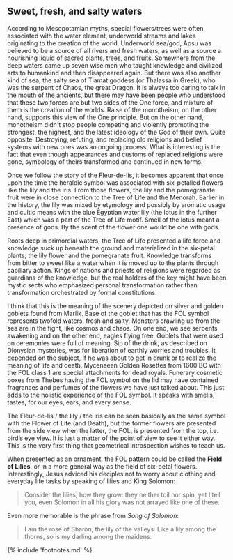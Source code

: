 ## Sweet, fresh, and salty waters

According to Mesopotamian myths, special flowers/trees were often associated with the water element, underworld streams and lakes originating to the creation of the world. Underworld sea/god, Apsu<!-- cite author="wikipedia.org" title="Abzu" date="" location="" type="website" href="https://en.wikipedia.org/wiki/Abzu" --> was believed to be a source of all rivers and fresh waters, as well as a source a nourishing liquid of sacred plants, trees, and fruits. Somewhere from the deep waters came up seven wise men<!-- cite author="wikipedia.org" title="Apkallu" date="" location="" type="website" href="https://en.wikipedia.org/wiki/Apkallu" --> who taught knowledge and civilized arts to humankind and then disappeared again. But there was also another kind of sea, the salty sea of Tiamat goddess (or Thalassa in Greek), who was the serpent of Chaos, the great Dragon. It is always too daring to talk in the mouth of the ancients, but there may have been people who understood that these two forces are but two sides of the One force<!-- cite author="" title="Out of the mouth of the most High proceedeth not evil and good?" date="" location="Book of Lamentations 3:38" type="selfref" href="#" -->, and mixture of them is the creation of the worlds. Raise of the monotheism, on the other hand, supports this view of the One principle. But on the other hand, monotheism didn't stop people competing and violently promoting the strongest, the highest, and the latest ideology of the God of their own. Quite opposite. Destroying, refuting, and replacing old religions and belief systems with new ones was an ongoing process. What is interesting is the fact that even though appearances and customs of replaced religions were gone, symbology of theirs transformed and continued in new forms.

Once we follow the story of the Fleur-de-lis, it becomes apparent that once upon the time the heraldic symbol was associated with six-petalled flowers like the lily and the iris<!-- cite author="" title="Iris has 3 standards upright petals plus 3 falls (hang down). Iris as a rainbow goddess is not without mythical connotations either: https://en.wikipedia.org/wiki/Iris_(mythology)" date="" location="" type="selfref" href="#" -->. From those flowers, the lily and the pomegranate fruit were in close connection to the Tree of Life and the Menorah. Earlier in the history, the lily was mixed by etymology and possibly by aromatic usage and cultic means with the blue Egyptian water lily (the lotus in the further East) which was a part of the Tree of Life motif. Smell of the lotus meant a presence of gods. By the scent of the flower one would be one with gods.

Roots deep in primordial waters, the Tree of Life presented a life force and knowledge suck up beneath the ground and materialized in the six-petal plants, the lily flower and the pomegranate fruit. Knowledge transforms from bitter to sweet like a water when it is moved up to the plants through capillary action. Kings of nations and priests of religions were regarded as guardians of the knowledge, but the real holders of the key might have been mystic sects who emphasized personal transformation rather than transformation orchestrated by formal constitutions.

I think that this is the meaning of the scenery depicted on silver and golden goblets found from Marlik. Base of the goblet that has the FOL symbol represents twofold waters, fresh and salty. Monsters crawling up from the sea are in the fight, like cosmos and chaos. On one end, we see serpents awakening and on the other end, eagles flying free. Goblets that were used on ceremonies were full of meaning. Sip of the drink, as described on Dionysian mysteries, was for liberation of earthly worries and troubles. It depended on the subject, if he was about to get in drunk or to realize the meaning of life and death. Mycenaean Golden Rosettes from 1600 BC with the FOL class 1 are special attachments for dead royals. Funerary cosmetic boxes from Thebes having the FOL symbol on the lid may have contained fragrances and perfumes of the flowers we have just talked about. This just adds to the holistic experience of the FOL symbol. It speaks with smells, tastes, for our eyes, ears, and every sense.

The Fleur-de-lis / the lily / the iris can be seen basically as the same symbol with the Flower of Life (and Death), but the former flowers are presented from the side view when the latter, the FOL, is presented from the top, i.e. bird’s eye view. It is just a matter of the point of view to see it either way. This is the very first thing that geometrical introspection wishes to teach us.

When presented as an ornament, the FOL pattern could be called the **Field of Lilies**, or in a more general way as the field of six-petal flowers. Interestingly, Jesus adviced his deciples not to worry about clothing and everyday life tasks by speaking of lilies and King Solomon<!-- cite author="" title="New Testament" date="" location="Luke 12:27" type="selfref" href="http://biblehub.com/luke/12-27.htm" -->:

> Consider the lilies, how they grow: they neither toil nor spin, yet I tell you, even Solomon in all his glory was not arrayed like one of these.

Even more memorable is the phrase from *Song of Solomon*<!-- cite author="" title="Old Testament" date="" location="Song of Solomon 2:1-2" type="selfref" href="http://biblehub.com/luke/12-27.htm" -->:

> I am the rose of Sharon, the lily of the valleys. Like a lily among the thorns, so is my darling among the maidens.

{% include 'footnotes.md' %}
